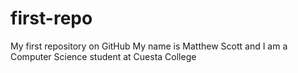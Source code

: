 # first-repo
My first repository on GitHub
My name is Matthew Scott and I am a Computer Science student at Cuesta College

